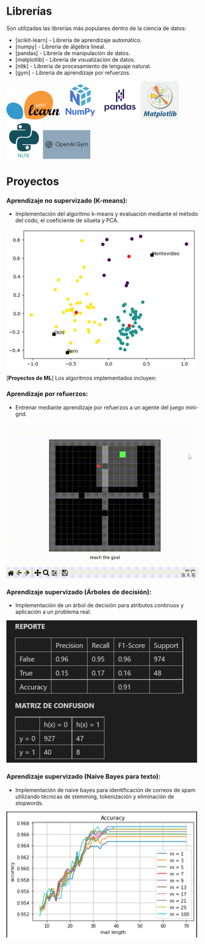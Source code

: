 # Librerías

Son utilizadas las librerías más populares dentro de la ciencia de datos:

- [scikit-learn] - Librería de aprendizaje automático.
- [numpy] - Librería de álgebra lineal.
- [pandas] - Librería de manipulación de datos.
- [matplotlib] - Librería de visualización de datos.
- [nltk] - Librería de procesamiento de lenguaje natural.
- [gym] - Librería de aprendizaje por refuerzos.

![scikit-learn](./readme/icons/scikit.png)
![numpy](./readme/icons/numpy.png)
![pandas](./readme/icons/pandas.png)
![matplotlib](./readme/icons/matplotlib.png)
![nltk](./readme/icons/nltk.png)
![gym](./readme/icons/gym.png)

# Proyectos

### Aprendizaje no supervizado (K-means):
- Implementación del algoritmo k-means y evaluación mediante el método del codo, el coeficiente de silueta y PCA.

![pca](./readme/labs/pca.png)

[**Proyectos de ML**] Los algoritmos implementados incluyen:

### Aprendizaje por refuerzos:
- Entrenar mediante aprendizaje por refuerzos a un agente del juego mini-grid.

![minigrid](./readme/labs/minigrid.gif)

### Aprendizaje supervizado (Árboles de decisión):
- Implementación de un árbol de decisión para atributos continuos y aplicación a un problema real.

![Decision Tree](./readme/labs/tree_report.png)

### Aprendizaje supervizado (Naive Bayes para texto):
- Implementación de naive bayes para identificación de correos de spam utilizando técnicas de stemming, tokenización y eliminación de stopwords.

![mail-length](./readme/labs/mail_length.png)


